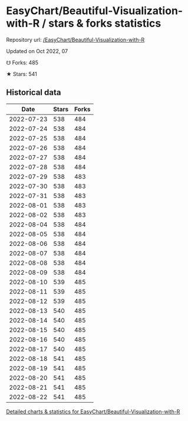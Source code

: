 # EasyChart/Beautiful-Visualization-with-R / stars & forks statistics

Repository url: [/EasyChart/Beautiful-Visualization-with-R](https://github.com/EasyChart/Beautiful-Visualization-with-R)

Updated on Oct 2022, 07

☋ Forks: 485

★ Stars: 541

## Historical data
| Date | Stars | Forks |
|------|-------|-------|
| 2022-07-23 | 538 | 484 | 
| 2022-07-24 | 538 | 484 | 
| 2022-07-25 | 538 | 484 | 
| 2022-07-26 | 538 | 484 | 
| 2022-07-27 | 538 | 484 | 
| 2022-07-28 | 538 | 484 | 
| 2022-07-29 | 538 | 483 | 
| 2022-07-30 | 538 | 483 | 
| 2022-07-31 | 538 | 483 | 
| 2022-08-01 | 538 | 483 | 
| 2022-08-02 | 538 | 483 | 
| 2022-08-04 | 538 | 484 | 
| 2022-08-05 | 538 | 484 | 
| 2022-08-06 | 538 | 484 | 
| 2022-08-07 | 538 | 484 | 
| 2022-08-08 | 538 | 484 | 
| 2022-08-09 | 538 | 484 | 
| 2022-08-10 | 539 | 485 | 
| 2022-08-11 | 539 | 485 | 
| 2022-08-12 | 539 | 485 | 
| 2022-08-13 | 540 | 485 | 
| 2022-08-14 | 540 | 485 | 
| 2022-08-15 | 540 | 485 | 
| 2022-08-16 | 540 | 485 | 
| 2022-08-17 | 540 | 485 | 
| 2022-08-18 | 541 | 485 | 
| 2022-08-19 | 541 | 485 | 
| 2022-08-20 | 541 | 485 | 
| 2022-08-21 | 541 | 485 | 
| 2022-08-22 | 541 | 485 | 


[Detailed charts & statistics for EasyChart/Beautiful-Visualization-with-R](https://reviewgithub.com/rep/EasyChart/Beautiful-Visualization-with-R)
